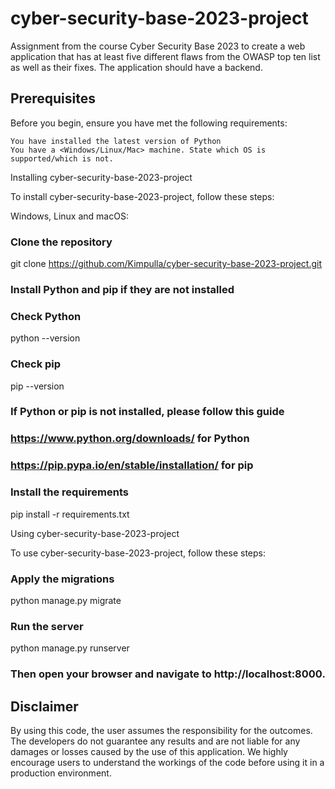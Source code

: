 
# cyber-security-base-2023-project

Assignment from the course Cyber Security Base 2023 to create a web application that has at least five different flaws from the OWASP top ten list as well as their fixes. The application should have a backend.


## Prerequisites

Before you begin, ensure you have met the following requirements:

    You have installed the latest version of Python
    You have a <Windows/Linux/Mac> machine. State which OS is supported/which is not.

Installing cyber-security-base-2023-project

To install cyber-security-base-2023-project, follow these steps:

Windows, Linux and macOS:

### Clone the repository
git clone https://github.com/Kimpulla/cyber-security-base-2023-project.git


### Install Python and pip if they are not installed
### Check Python
python --version

### Check pip
pip --version

### If Python or pip is not installed, please follow this guide
### https://www.python.org/downloads/ for Python
### https://pip.pypa.io/en/stable/installation/ for pip

### Install the requirements
pip install -r requirements.txt


Using cyber-security-base-2023-project

To use cyber-security-base-2023-project, follow these steps:

### Apply the migrations
python manage.py migrate

### Run the server
python manage.py runserver

### Then open your browser and navigate to http://localhost:8000.



## Disclaimer

By using this code, the user assumes the responsibility for the outcomes. The developers do not guarantee any results and are not liable for any damages or losses caused by the use of this application. We highly encourage users to understand the workings of the code before using it in a production environment.
